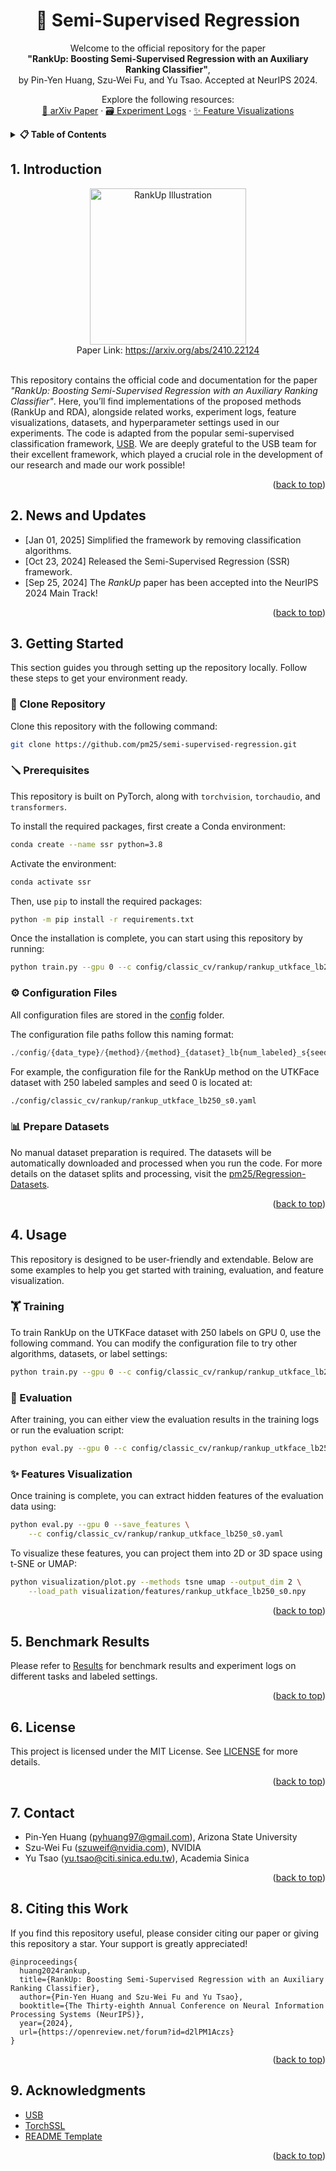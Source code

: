 <!-- Improved compatibility of back to top link: See: https://github.com/othneildrew/Best-README-Template/pull/73 -->

<a id="readme-top"></a>

<!--
*** Thanks for checking out the Best-README-Template. If you have a suggestion
*** that would make this better, please fork the repo and create a pull request
*** or simply open an issue with the tag "enhancement".
*** Don't forget to give the project a star!
*** Thanks again! Now go create something AMAZING! :D
-->

<!-- PROJECT SHIELDS -->
<!--
*** I'm using markdown "reference style" links for readability.
*** Reference links are enclosed in brackets [ ] instead of parentheses ( ).
*** See the bottom of this document for the declaration of the reference variables
*** for contributors-url, forks-url, etc. This is an optional, concise syntax you may use.
*** https://www.markdownguide.org/basic-syntax/#reference-style-links
-->

<!-- [![Contributors][contributors-shield]][contributors-url]
[![Forks][forks-shield]][forks-url]
[![Stargazers][stars-shield]][stars-url]
[![Issues][issues-shield]][issues-url]
[![MIT License][license-shield]][license-url]
[![LinkedIn][linkedin-shield]][linkedin-url] -->

<!-- <br /> -->
<!-- PROJECT LOGO -->
  <!-- <a href="https://github.com/github_username/repo_name">
    <img src="images/logo.png" alt="Logo" width="80" height="80">
  </a> -->

<h1 align="center">🎋 Semi-Supervised Regression</h1>

<p align="center">
  Welcome to the official repository for the paper <br />
  <strong>"RankUp: Boosting Semi-Supervised Regression with an Auxiliary Ranking Classifier"</strong>,<br />
  by Pin-Yen Huang, Szu-Wei Fu, and Yu Tsao. Accepted at NeurIPS 2024.
</p>

<p align="center">
  Explore the following resources:
  <br />
  <a href="https://arxiv.org/abs/2410.22124">📄 arXiv Paper</a>
  ·
  <a href="./results/README.md">🗃️ Experiment Logs</a>
  ·
  <a href="./visualization/README.md">✨ Feature Visualizations</a>
</p>

<!-- TABLE OF CONTENTS -->
<details>
  <summary><strong>📋 Table of Contents</strong></summary>
  <ol>
    <li><a href="#1-introduction">Introduction</a></li>
    <li><a href="#2-getting-started">Getting Started</a></li>
    <li><a href="#3-usage">Usage</a></li>
    <li><a href="#4-benchmark-results">Benchmark Results</a></li>
    <li><a href="#5-license">License</a></li>
    <li><a href="#6-contact">Contact</a></li>
    <li><a href="#7-citing-this-work">Citing This Work</a></li>
    <li><a href="#8-acknowledgments">Acknowledgments</a></li>
  </ol>
</details>

<!-- ABOUT THE PROJECT -->

## 1. Introduction

<div align="center">
  <img src="https://pm25.github.io/Research-Figures/rankup/figures/rankup-illustration.png" alt="RankUp Illustration" height="250">
  <br/>
  Paper Link: <a href="https://arxiv.org/abs/2410.22124">https://arxiv.org/abs/2410.22124</a>
</div>
<br/>

This repository contains the official code and documentation for the paper _"RankUp: Boosting Semi-Supervised Regression with an Auxiliary Ranking Classifier"_. Here, you’ll find implementations of the proposed methods (RankUp and RDA), alongside related works, experiment logs, feature visualizations, datasets, and hyperparameter settings used in our experiments. The code is adapted from the popular semi-supervised classification framework, [USB](https://github.com/microsoft/semi-supervised-learning). We are deeply grateful to the USB team for their excellent framework, which played a crucial role in the development of our research and made our work possible!

<p align="right">(<a href="#readme-top">back to top</a>)</p>

<!-- NEWS & UPDATES -->

## 2. News and Updates

-   [Jan 01, 2025] Simplified the framework by removing classification algorithms.
-   [Oct 23, 2024] Released the Semi-Supervised Regression (SSR) framework.
-   [Sep 25, 2024] The _RankUp_ paper has been accepted into the NeurIPS 2024 Main Track!

<p align="right">(<a href="#readme-top">back to top</a>)</p>

<!-- GETTING STARTED -->

## 3. Getting Started

This section guides you through setting up the repository locally. Follow these steps to get your environment ready.

### 💽 Clone Repository

Clone this repository with the following command:

```bash
git clone https://github.com/pm25/semi-supervised-regression.git
```

### 🪛 Prerequisites

This repository is built on PyTorch, along with `torchvision`, `torchaudio`, and `transformers`.

To install the required packages, first create a Conda environment:

```bash
conda create --name ssr python=3.8
```

Activate the environment:

```bash
conda activate ssr
```

Then, use `pip` to install the required packages:

```bash
python -m pip install -r requirements.txt
```

Once the installation is complete, you can start using this repository by running:

```bash
python train.py --gpu 0 --c config/classic_cv/rankup/rankup_utkface_lb250_s0.yaml
```

### ⚙️ Configuration Files

All configuration files are stored in the [config](./config) folder.

The configuration file paths follow this naming format:

```python
./config/{data_type}/{method}/{method}_{dataset}_lb{num_labeled}_s{seed}.yaml
```

For example, the configuration file for the RankUp method on the UTKFace dataset with 250 labeled samples and seed 0 is located at:

```bash
./config/classic_cv/rankup/rankup_utkface_lb250_s0.yaml
```

### 📊 Prepare Datasets

No manual dataset preparation is required. The datasets will be automatically downloaded and processed when you run the code. For more details on the dataset splits and processing, visit the [pm25/Regression-Datasets](https://github.com/pm25/regression-datasets).

<p align="right">(<a href="#readme-top">back to top</a>)</p>

<!-- USAGE EXAMPLES -->

## 4. Usage

This repository is designed to be user-friendly and extendable. Below are some examples to help you get started with training, evaluation, and feature visualization.

### 🏋️ Training

To train RankUp on the UTKFace dataset with 250 labels on GPU 0, use the following command. You can modify the configuration file to try other algorithms, datasets, or label settings:

```bash
python train.py --gpu 0 --c config/classic_cv/rankup/rankup_utkface_lb250_s0.yaml
```

### 🎯 Evaluation

After training, you can either view the evaluation results in the training logs or run the evaluation script:

```bash
python eval.py --gpu 0 --c config/classic_cv/rankup/rankup_utkface_lb250_s0.yaml
```

### ✨ Features Visualization

Once training is complete, you can extract hidden features of the evaluation data using:

```bash
python eval.py --gpu 0 --save_features \
    --c config/classic_cv/rankup/rankup_utkface_lb250_s0.yaml
```

To visualize these features, you can project them into 2D or 3D space using t-SNE or UMAP:

```bash
python visualization/plot.py --methods tsne umap --output_dim 2 \
    --load_path visualization/features/rankup_utkface_lb250_s0.npy
```

<p align="right">(<a href="#top">back to top</a>)</p>

<!-- BENCHMARK RESULTS -->

## 5. Benchmark Results

Please refer to [Results](./results) for benchmark results and experiment logs on different tasks and labeled settings.

<p align="right">(<a href="#readme-top">back to top</a>)</p>

<!-- LICENSE -->

## 6. License

This project is licensed under the MIT License. See [LICENSE](LICENSE) for more details.

<p align="right">(<a href="#readme-top">back to top</a>)</p>

<!-- CONTACT -->

## 7. Contact

-   Pin-Yen Huang (pyhuang97@gmail.com), Arizona State University
-   Szu-Wei Fu (szuweif@nvidia.com), NVIDIA
-   Yu Tsao (yu.tsao@citi.sinica.edu.tw), Academia Sinica

<p align="right">(<a href="#readme-top">back to top</a>)</p>

<!-- Citing -->

## 8. Citing this Work

If you find this repository useful, please consider citing our paper or giving this repository a star. Your support is greatly appreciated!

```
@inproceedings{
  huang2024rankup,
  title={RankUp: Boosting Semi-Supervised Regression with an Auxiliary Ranking Classifier},
  author={Pin-Yen Huang and Szu-Wei Fu and Yu Tsao},
  booktitle={The Thirty-eighth Annual Conference on Neural Information Processing Systems (NeurIPS)},
  year={2024},
  url={https://openreview.net/forum?id=d2lPM1Aczs}
}
```

<p align="right">(<a href="#readme-top">back to top</a>)</p>

<!-- ACKNOWLEDGMENTS -->

## 9. Acknowledgments

-   [USB](https://github.com/microsoft/semi-supervised-learning)
-   [TorchSSL](https://github.com/TorchSSL/TorchSSL)
-   [README Template](https://github.com/othneildrew/Best-README-Template)

<p align="right">(<a href="#readme-top">back to top</a>)</p>

<!-- MARKDOWN LINKS & IMAGES -->
<!-- https://www.markdownguide.org/basic-syntax/#reference-style-links -->

[linkedin-url]: https://linkedin.com/in/py-huang
